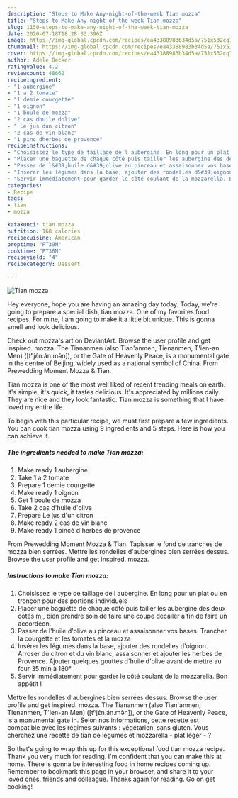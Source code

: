 ```yaml
---
description: "Steps to Make Any-night-of-the-week Tian mozza"
title: "Steps to Make Any-night-of-the-week Tian mozza"
slug: 1150-steps-to-make-any-night-of-the-week-tian-mozza
date: 2020-07-18T18:28:33.396Z
image: https://img-global.cpcdn.com/recipes/ea43388983b34d5a/751x532cq70/tian-mozza-photo-principale-de-la-recette.jpg
thumbnail: https://img-global.cpcdn.com/recipes/ea43388983b34d5a/751x532cq70/tian-mozza-photo-principale-de-la-recette.jpg
cover: https://img-global.cpcdn.com/recipes/ea43388983b34d5a/751x532cq70/tian-mozza-photo-principale-de-la-recette.jpg
author: Adele Becker
ratingvalue: 4.2
reviewcount: 48662
recipeingredient:
- "1 aubergine"
- "1 a 2 tomate"
- "1 demie courgette"
- "1 oignon"
- "1 boule de mozza"
- "2 cas dhuile dolive"
- " Le jus dun citron"
- "2 cas de vin blanc"
- "1 pinc dherbes de provence"
recipeinstructions:
- "Choisissez le type de taillage de l aubergine. En long pour un plat ou en tronçon pour des portions individuels"
- "Placer une baguette de chaque côté puis tailler les aubergine des deux côtés m,, bien prendre soin de faire une coupe decaller à fin de faire un accordéon."
- "Passer de l&#39;huile d&#39;olive au pinceau et assaisonner vos bases. Trancher la courgette et les tomates et la mozza"
- "Insérer les légumes dans la base, ajouter des rondelles d&#39;oignon. Arroser du citron et du vin blanc, assaisonner et ajouter les herbes de Provence. Ajouter quelques gouttes d&#39;huile d&#39;olive avant de mettre au four 35 min à 180°"
- "Servir immédiatement pour garder le côté coulant de la mozzarella. Bon appétit !"
categories:
- Recipe
tags:
- tian
- mozza

katakunci: tian mozza 
nutrition: 168 calories
recipecuisine: American
preptime: "PT39M"
cooktime: "PT36M"
recipeyield: "4"
recipecategory: Dessert

---
```



![Tian mozza](https://img-global.cpcdn.com/recipes/ea43388983b34d5a/751x532cq70/tian-mozza-photo-principale-de-la-recette.jpg)

Hey everyone, hope you are having an amazing day today. Today, we're going to prepare a special dish, tian mozza. One of my favorites food recipes. For mine, I am going to make it a little bit unique. This is gonna smell and look delicious.

Check out mozza&#39;s art on DeviantArt. Browse the user profile and get inspired. mozza. The Tiananmen (also Tian&#39;anmen, Tienanmen, T&#39;ien-an Men) ([tʰjɛ́n.án.mə̌n]), or the Gate of Heavenly Peace, is a monumental gate in the centre of Beijing, widely used as a national symbol of China. From Prewedding Moment Mozza &amp; Tian.

Tian mozza is one of the most well liked of recent trending meals on earth. It's simple, it's quick, it tastes delicious. It's appreciated by millions daily. They are nice and they look fantastic. Tian mozza is something that I have loved my entire life.


To begin with this particular recipe, we must first prepare a few ingredients. You can cook tian mozza using 9 ingredients and 5 steps. Here is how you can achieve it.

<!--inarticleads1-->

##### The ingredients needed to make Tian mozza:

1. Make ready 1 aubergine
1. Take 1 a 2 tomate
1. Prepare 1 demie courgette
1. Make ready 1 oignon
1. Get 1 boule de mozza
1. Take 2 cas d&#39;huile d&#39;olive
1. Prepare  Le jus d&#39;un citron
1. Make ready 2 cas de vin blanc
1. Make ready 1 pincé d&#39;herbes de provence


From Prewedding Moment Mozza &amp; Tian. Tapisser le fond de tranches de mozza bien serrées. Mettre les rondelles d&#39;aubergines bien serrées dessus. Browse the user profile and get inspired. mozza. 

<!--inarticleads2-->

##### Instructions to make Tian mozza:

1. Choisissez le type de taillage de l aubergine. En long pour un plat ou en tronçon pour des portions individuels
1. Placer une baguette de chaque côté puis tailler les aubergine des deux côtés m,, bien prendre soin de faire une coupe decaller à fin de faire un accordéon.
1. Passer de l&#39;huile d&#39;olive au pinceau et assaisonner vos bases. Trancher la courgette et les tomates et la mozza
1. Insérer les légumes dans la base, ajouter des rondelles d&#39;oignon. Arroser du citron et du vin blanc, assaisonner et ajouter les herbes de Provence. Ajouter quelques gouttes d&#39;huile d&#39;olive avant de mettre au four 35 min à 180°
1. Servir immédiatement pour garder le côté coulant de la mozzarella. Bon appétit !


Mettre les rondelles d&#39;aubergines bien serrées dessus. Browse the user profile and get inspired. mozza. The Tiananmen (also Tian&#39;anmen, Tienanmen, T&#39;ien-an Men) ([tʰjɛ́n.án.mə̌n]), or the Gate of Heavenly Peace, is a monumental gate in. Selon nos informations, cette recette est compatible avec les régimes suivants : végétarien, sans gluten. Vous cherchez une recette de tian de légumes et mozzarella - plat léger - ? 

So that's going to wrap this up for this exceptional food tian mozza recipe. Thank you very much for reading. I'm confident that you can make this at home. There is gonna be interesting food in home recipes coming up. Remember to bookmark this page in your browser, and share it to your loved ones, friends and colleague. Thanks again for reading. Go on get cooking!
